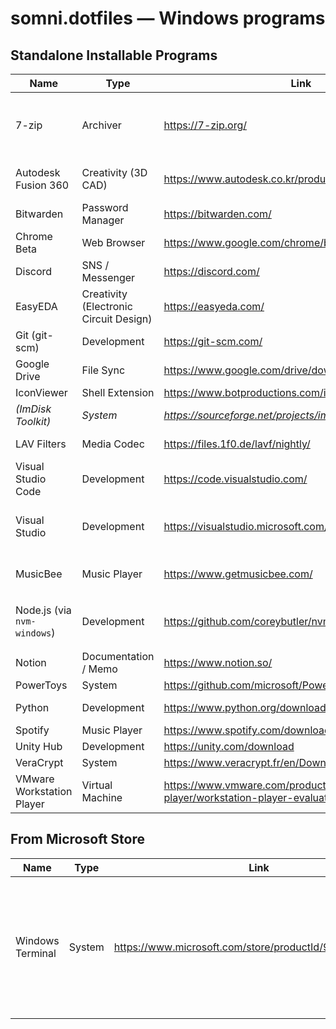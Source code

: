 somni.dotfiles ― Windows programs
=================================

## Standalone Installable Programs
| Name                        | Type                                   | Link                                                                                  | Comments                                                                                                                                                                                                                     |
| --------------------------- | -------------------------------------- | ------------------------------------------------------------------------------------- | ---------------------------------------------------------------------------------------------------------------------------------------------------------------------------------------------------------------------------- |
| 7-zip                       | Archiver                               | https://7-zip.org/                                                                    | Use testing version(beta, alpha...) if available.<br/>Change theme with https://github.com/Wilenty/7zTC-7-ZIP-NanaZip-Theme-Changer                                                                                          |
| Autodesk Fusion 360         | Creativity (3D CAD)                    | https://www.autodesk.co.kr/products/fusion-360/                                       | Personal license (free, https://www.autodesk.com/products/fusion-360/personal).                                                                                                                                              |
| Bitwarden                   | Password Manager                       | https://bitwarden.com/                                                                | Also install web browser extensions.                                                                                                                                                                                         |
| Chrome Beta                 | Web Browser                            | https://www.google.com/chrome/beta/?standalone=1                                      | Use Beta version.                                                                                                                                                                                                            |
| Discord                     | SNS / Messenger                        | https://discord.com/                                                                  |                                                                                                                                                                                                                              |
| EasyEDA                     | Creativity (Electronic Circuit Design) | https://easyeda.com/                                                                  | Use Standard Edition.                                                                                                                                                                                                        |
| Git (git-scm)               | Development                            | https://git-scm.com/                                                                  |                                                                                                                                                                                                                              |
| Google Drive                | File Sync                              | https://www.google.com/drive/download/                                                |                                                                                                                                                                                                                              |
| IconViewer                  | Shell Extension                        | https://www.botproductions.com/iconview/download.html                                 |                                                                                                                                                                                                                              |
| *(ImDisk Toolkit)*          | *System*                               | *https://sourceforge.net/projects/imdisk-toolkit/*                                    | *Install only if to use RAM disk for reducing SSD writes*                                                                                                                                                                    |
| LAV Filters                 | Media Codec                            | https://files.1f0.de/lavf/nightly/                                                    | Use latest nightly build. Set hardware decoder to `D3D11` in video decoder settings.                                                                                                                                         |
| Visual Studio Code          | Development                            | https://code.visualstudio.com/                                                        | Install using System Installer.                                                                                                                                                                                              |
| Visual Studio               | Development                            | https://visualstudio.microsoft.com/                                                   | Use latest version of Community edition. Select "at least" `.NET Desktop Development`, `Game Development with Unity`(uncheck Unity Hub) workloads.                                                                           |
| MusicBee                    | Music Player                           | https://www.getmusicbee.com/                                                          | Can be updated to latest in-development version, the incremental update packages are available at [the forum](https://getmusicbee.com/forum/index.php?board=6.0)                                                             |
| Node.js (via `nvm-windows`) | Development                            | https://github.com/coreybutler/nvm-windows                                            | Install latest LTS using `> nvm install lts` command after installing `nvm-windows`.<br/>**NOTE**: `nvm-windows` is intended to be replaced by [`Runtime`](https://github.com/coreybutler/nvm-windows/wiki/Runtime) someday. |
| Notion                      | Documentation / Memo                   | https://www.notion.so/                                                                |                                                                                                                                                                                                                              |
| PowerToys                   | System                                 | https://github.com/microsoft/PowerToys                                                |                                                                                                                                                                                                                              |
| Python                      | Development                            | https://www.python.org/downloads/windows/                                             | Install using Windows Installer of latest major version.                                                                                                                                                                     |
| Spotify                     | Music Player                           | https://www.spotify.com/download/windows/                                             |                                                                                                                                                                                                                              |
| Unity Hub                   | Development                            | https://unity.com/download                                                            | Install latest LTS editor.                                                                                                                                                                                                   |
| VeraCrypt                   | System                                 | https://www.veracrypt.fr/en/Downloads.html                                            |                                                                                                                                                                                                                              |
| VMware Workstation Player   | Virtual Machine                        | https://www.vmware.com/products/workstation-player/workstation-player-evaluation.html |                                                                                                                                                                                                                              |

## From Microsoft Store
| Name             | Type   | Link                                                   | Comments                                                                                                    |
| ---------------- | ------ | ------------------------------------------------------ | ----------------------------------------------------------------------------------------------------------- |
| Windows Terminal | System | https://www.microsoft.com/store/productId/9N0DX20HK701 | Windows Terminal might have preinstalled on Windows installation. Ensure the version is at least **v1.13**. |
